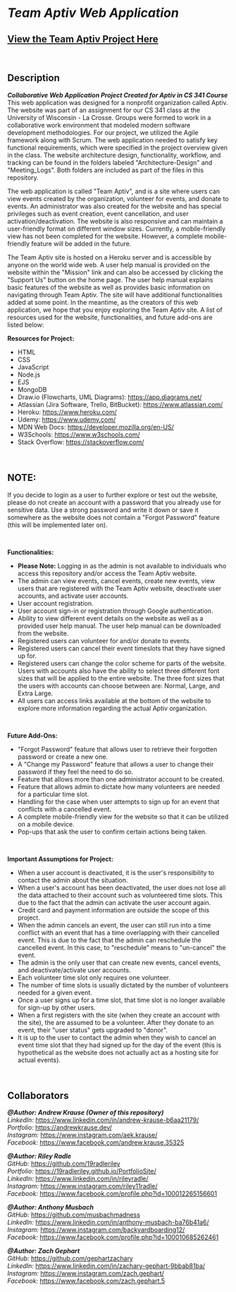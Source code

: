 # **_Team Aptiv Web Application_**
## **[View the Team Aptiv Project Here](https://team-aptiv-project.herokuapp.com/)**

<p>&nbsp;</p>

## **Description**

**_Collaborative Web Application Project Created for Aptiv in CS 341 Course_** <br/>
This web application was designed for a nonprofit organization called Aptiv. The website was part of an assignment for our CS 341 class at the University of Wisconsin - La Crosse. Groups were formed to work in a collaborative work environment that modeled modern software development methodologies. For our project, we utilized the Agile framework along with Scrum. The web application needed to satisfy key functional requirements, which were specified in the project overview given in the class. The website architecture design, functionality, workflow, and tracking can be found in the folders labeled "Architecture-Design" and "Meeting_Logs". Both folders are included as part of the files in this repository. 

The web application is called "Team Aptiv", and is a site where users can view events created by the organization, volunteer for events, and donate to events. An administrator was also created for the website and has special privileges such as event creation, event cancellation, and user activation/deactivation. The website is also responsive and can maintain a user-friendly format on different window sizes. Currently, a mobile-friendly view has not been completed for the website. However, a complete mobile-friendly feature will be added in the future. 

The Team Aptiv site is hosted on a Heroku server and is accessible by anyone on the world wide web. A user help manual is provided on the website within the "Mission" link and can also be accessed by clicking the "Support Us" button on the home page. The user help manual explains basic features of the website as well as provides basic information on navigating through Team Aptiv. The site will have additional functionalities added at some point. In the meantime, as the creators of this web application, we hope that you enjoy exploring the Team Aptiv site. A list of resources used for the website, functionalities, and future add-ons are listed below:

**Resources for Project:**

- HTML
- CSS
- JavaScript
- Node.js
- EJS
- MongoDB
- Draw.io (Flowcharts, UML Diagrams): https://app.diagrams.net/
- Atlassian (Jira Software, Trello, BitBucket): https://www.atlassian.com/
- Heroku: https://www.heroku.com/
- Udemy: https://www.udemy.com/
- MDN Web Docs: https://developer.mozilla.org/en-US/
- W3Schools: https://www.w3schools.com/
- Stack Overflow: https://stackoverflow.com/

<p>&nbsp;</p>

## **NOTE:**

If you decide to login as a user to further explore or test out the website, please do not create an account with a password that you already use for sensitive data. Use a strong password and write it down or save it somewhere as the website does not contain a "Forgot Password" feature (this will be implemented later on). 

<p>&nbsp;</p>

**Functionalities:**

- **Please Note:** Logging in as the admin is not available to individuals who access this repository and/or access the Team Aptiv website.
- The admin can view events, cancel events, create new events, view users that are registered with the Team Aptiv website, deactivate user accounts, and activate user accounts.
- User account registration.
- User account sign-in or registration through Google authentication.
- Ability to view different event details on the website as well as a provided user help manual. The user help manual can be downloaded from the website.
- Registered users can volunteer for and/or donate to events.
- Registered users can cancel their event timeslots that they have signed up for.
- Registered users can change the color scheme for parts of the website. Users with accounts also have the ability to select three different font sizes that will be applied to the entire website. The three font sizes that the users with accounts can choose between are: Normal, Large, and Extra Large.
- All users can access links available at the bottom of the website to explore more information regarding the actual Aptiv organization.

<p>&nbsp;</p>

**Future Add-Ons:**

- "Forgot Password" feature that allows user to retrieve their forgotten password or create a new one.
- A "Change my Password" feature that allows a user to change their password if they feel the need to do so.
- Feature that allows more than one administrator account to be created.
- Feature that allows admin to dictate how many volunteers are needed for a particular time slot.
- Handling for the case when user attempts to sign up for an event that conflicts with a cancelled event. 
- A complete mobile-friendly view for the website so that it can be utilized on a mobile device.
- Pop-ups that ask the user to confirm certain actions being taken.

<p>&nbsp;</p>

**Important Assumptions for Project:**

- When a user account is deactivated, it is the user's responsibility to contact the admin about the situation. 
- When a user's account has been deactivated, the user does not lose all the data attached to their account such as volunteered time slots. This due to the fact that the admin can activate the user account again.
- Credit card and payment information are outside the scope of this project.
- When the admin cancels an event, the user can still run into a time conflict with an event that has a time overlapping with their cancelled event. This is due to the fact that the admin can reschedule the cancelled event. In this case, to "reschedule" means to "un-cancel" the event.
- The admin is the only user that can create new events, cancel events, and deactivate/activate user accounts.
- Each volunteer time slot only requires one volunteer.
- The number of time slots is usually dictated by the number of volunteers needed for a given event.
- Once a user signs up for a time slot, that time slot is no longer available for sign-up by other users.
- When a first registers with the site (when they create an account with the site), the are assumed to be a volunteer. After they donate to an event, their "user status" gets upgraded to "donor".
- It is up to the user to contact the admin when they wish to cancel an event time slot that they had signed up for the day of the event (this is hypothetical as the website does not actually act as a hosting site for actual events).

<p>&nbsp;</p>

## **Collaborators**

**_@Author: Andrew Krause (Owner of this repository)_** <br/>
*LinkedIn:* https://www.linkedin.com/in/andrew-krause-b6aa21179/ <br/>
*Portfolio:* https://andrewkrause.dev/ <br/>
*Instagram:* https://www.instagram.com/aek.krause/ <br/>
*Facebook:* https://www.facebook.com/andrew.krause.35325 <br/>

**_@Author: Riley Radle_** <br/>
*GitHub:* https://github.com/19radleriley <br/>
*Portfolio:* https://19radleriley.github.io/PortfolioSite/ <br/>
*LinkedIn:* https://www.linkedin.com/in/rileyradle/ <br/>
*Instagram:* https://www.instagram.com/riley11radle/ <br/>
*Facebook:* https://www.facebook.com/profile.php?id=100012265156601 <br/>

**_@Author: Anthony Musbach_** <br/>
*GitHub:* https://github.com/musbachmadness <br/>
*LinkedIn:* https://www.linkedin.com/in/anthony-musbach-ba76b41a6/ <br/>
*Instagram:* https://www.instagram.com/backyardboarding12/ <br/>
*Facebook:* https://www.facebook.com/profile.php?id=100010685262461 <br/>

**_@Author: Zach Gephart_** <br/>
*GitHub:* https://github.com/gephartzachary <br/>
*LinkedIn:* https://www.linkedin.com/in/zachary-gephart-9bbab81ba/ <br/>
*Instagram:* https://www.instagram.com/zach.gephart/ <br/>
*Facebook:* https://www.facebook.com/zach.gephart.5

